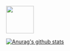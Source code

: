 <img src="https://i.imgur.com/ppm8TjI.png" height="75px"></img>

[![Anurag's github stats](https://github-readme-stats.vercel.app/api?username=wikidbrit&show_icons=true&theme=dark)](https://github.com/anuraghazra/github-readme-stats)

<!--
**wikidbrit/wikidbrit** is a ✨ _special_ ✨ repository because its `README.md` (this file) appears on your GitHub profile.

Here are some ideas to get you started:

- 🔭 I’m currently working on ...
- 🌱 I’m currently learning ...
- 👯 I’m looking to collaborate on ...
- 🤔 I’m looking for help with ...
- 💬 Ask me about ...
- 📫 How to reach me: ...
- 😄 Pronouns: ...
- ⚡ Fun fact: ...
-->

